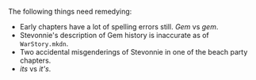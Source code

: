 
The following things need remedying:

* Early chapters have a lot of spelling errors
  still. *Gem* vs *gem*.
* Stevonnie's description of Gem history is inaccurate
  as of `WarStory.mkdn`.
* Two accidental misgenderings of Stevonnie in one of the
  beach party chapters.
* *its* vs *it's*.
